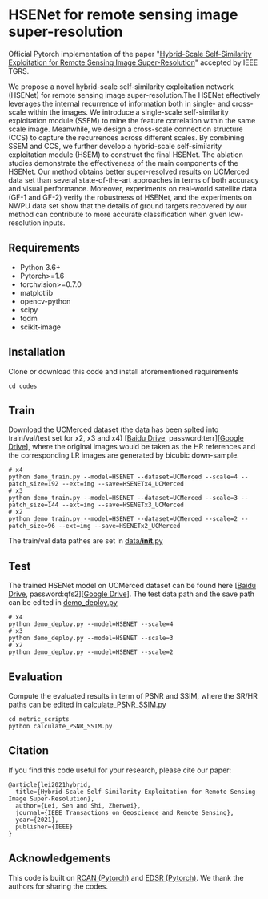 # HSENet for remote sensing image super-resolution
Official Pytorch implementation of the paper "[Hybrid-Scale Self-Similarity Exploitation for Remote Sensing Image Super-Resolution](https://ieeexplore.ieee.org/document/9400474)" accepted by IEEE TGRS.  

We propose a novel hybrid-scale self-similarity exploitation network (HSENet) for remote sensing image super-resolution.The HSENet effectively leverages the internal recurrence of information both in single- and cross-scale within the images. We introduce a single-scale self-similarity exploitation module (SSEM) to mine the feature correlation within the same scale image. Meanwhile, we design a cross-scale connection structure (CCS) to capture the recurrences across different scales. By combining SSEM and CCS, we further develop a hybrid-scale self-similarity exploitation module (HSEM) to construct the final HSENet. The ablation studies demonstrate the effectiveness of the main components of the HSENet. Our method obtains better super-resolved results on UCMerced data set than several state-of-the-art approaches in terms of both accuracy and visual performance. Moreover, experiments on real-world satellite data (GF-1 and GF-2) verify the robustness of HSENet, and the experiments on NWPU data set show that the details of ground targets recovered by our method can contribute to more accurate classification when given low-resolution inputs. 

## Requirements

- Python 3.6+
- Pytorch>=1.6
- torchvision>=0.7.0 
- matplotlib
- opencv-python
- scipy
- tqdm
- scikit-image

## Installation
Clone or download this code and install aforementioned requirements 
```
cd codes
```

## Train
Download the UCMerced dataset (the data has been splted into train/val/test set for x2, x3 and x4) [[Baidu Drive](https://pan.baidu.com/s/1ijFUcLozP2wiHg14VBFYWw), password:terr][[Google Drive](https://drive.google.com/file/d/12pmtffUEAhbEAIn_pit8FxwcdNk4Bgjg/view)], where the original images would be taken as the HR references and the corresponding LR images are generated by bicubic down-sample. 
```
# x4
python demo_train.py --model=HSENET --dataset=UCMerced --scale=4 --patch_size=192 --ext=img --save=HSENETx4_UCMerced
# x3
python demo_train.py --model=HSENET --dataset=UCMerced --scale=3 --patch_size=144 --ext=img --save=HSENETx3_UCMerced
# x2
python demo_train.py --model=HSENET --dataset=UCMerced --scale=2 --patch_size=96 --ext=img --save=HSENETx2_UCMerced
```

The train/val data pathes are set in [data/__init__.py](codes/data/__init__.py) 


## Test 
The trained HSENet model on UCMerced dataset can be found here [[Baidu Drive](https://pan.baidu.com/s/1UDzDebZCR-ixfpy_VgR09g), password:qfs2][[Google Drive](https://drive.google.com/file/d/1on5IiGOTorlSV0fdOSQCupT6PsgaiXYB/view)]. The test data path and the save path can be edited in [demo_deploy.py](codes/demo_deploy.py)

```
# x4
python demo_deploy.py --model=HSENET --scale=4
# x3
python demo_deploy.py --model=HSENET --scale=3
# x2
python demo_deploy.py --model=HSENET --scale=2
```

## Evaluation 
Compute the evaluated results in term of PSNR and SSIM, where the SR/HR paths can be edited in [calculate_PSNR_SSIM.py](codes/metric_scripts/calculate_PSNR_SSIM.py)

```
cd metric_scripts 
python calculate_PSNR_SSIM.py
```

## Citation 
If you find this code useful for your research, please cite our paper:
``````
@article{lei2021hybrid,
  title={Hybrid-Scale Self-Similarity Exploitation for Remote Sensing Image Super-Resolution},
  author={Lei, Sen and Shi, Zhenwei},
  journal={IEEE Transactions on Geoscience and Remote Sensing},
  year={2021},
  publisher={IEEE}
}
``````

## Acknowledgements 
This code is built on [RCAN (Pytorch)](https://github.com/yulunzhang/RCAN) and [EDSR (Pytorch)](https://github.com/sanghyun-son/EDSR-PyTorch). We thank the authors for sharing the codes.  


